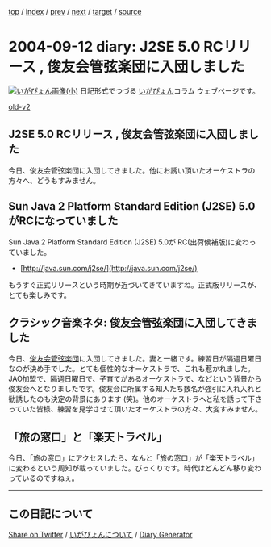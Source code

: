 [top](https://igapyon.github.io/diary/) 
 / [index](https://igapyon.github.io/diary/2004/index.html) 
 / [prev](https://igapyon.github.io/diary/2004/ig040904.html) 
 / [next](https://igapyon.github.io/diary/2004/ig040914.html) 
 / [target](https://igapyon.github.io/diary/2004/ig040912.html) 
 / [source](https://github.com/igapyon/diary/blob/gh-pages/2004/ig040912.html.src.md) 

2004-09-12 diary: J2SE 5.0 RCリリース , 俊友会管弦楽団に入団しました
=====================================================================================================
[![いがぴょん画像(小)](https://igapyon.github.io/diary/images/iga200306s.jpg "いがぴょん")](https://igapyon.github.io/diary/memo/memoigapyon.html) 日記形式でつづる [いがぴょん](https://igapyon.github.io/diary/memo/memoigapyon.html)コラム ウェブページです。

[old-v2](ig040912-orig.html)

## J2SE 5.0 RCリリース , 俊友会管弦楽団に入団しました

今日、俊友会管弦楽団に入団してきました。他にお誘い頂いたオーケストラの方々へ、どうもすみません。


## Sun Java 2 Platform Standard Edition (J2SE) 5.0がRCになっていました

Sun Java 2 Platform Standard Edition (J2SE) 5.0が RC(出荷候補版)に変わっていました。

* [http://java.sun.com/j2se/](http://java.sun.com/j2se/)

もうすぐ正式リリースという時期が近づいてきていますね。正式版リリースが、とても楽しみです。

## クラシック音楽ネタ: 俊友会管弦楽団に入団してきました

今日、[俊友会管弦楽団](http://homepage3.nifty.com/shunyukai/)に入団してきました。妻と一緒です。練習日が隔週日曜日なのが決め手でした。とても個性的なオーケストラで、これも惹かれました。JAO加盟で、隔週日曜日で、子育てがあるオーケストラで、などという背景から俊友会へとなりましたです。俊友会に所属する知人たち数名が強引に入れ入れと勧誘したのも決定の背景にあります
(笑)。他のオーケストラへと私を誘って下さっていた皆様、練習を見学させて頂いたオーケストラの方々、大変すみません。

## 「旅の窓口」と「楽天トラベル」

今日、「旅の窓口」にアクセスしたら、なんと「旅の窓口」が「楽天トラベル」に変わるという周知が載っていました。びっくりです。時代はどんどん移り変わっているのですねぇ。

----------------------------------------------------------------------------------------------------

## この日記について

[Share on Twitter](https://twitter.com/intent/tweet?hashtags=igapyon%2Cdiary%2C%E3%81%84%E3%81%8C%E3%81%B4%E3%82%87%E3%82%93&text=%E3%81%93%E3%81%AE%E6%97%A5%E8%A8%98%E3%81%AB%E3%81%A4%E3%81%84%E3%81%A6&url=https%3A%2F%2Figapyon.github.io%2Fdiary%2Ftemplate-footer) / [いがぴょんについて](https://igapyon.github.io/diary/memo/memoigapyon.html) / [Diary Generator](https://github.com/igapyon/igapyonv3)
